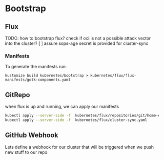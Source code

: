 # Bootstrap

## Flux

TODO: how to bootstrap flux? check if oci is not a possible attack vector into the cluster?
[ ] assure sops-age secret is provided for cluster-sync

### Manifests

To generate the manifests run:

```console
kustomize build kubernetes/bootstrap > kubernetes/flux/flux-manifests/gotk-components.yaml
```

## GitRepo

when flux is up and running, we can apply our manifests

```sh
kubectl apply --server-side -f  kubernetes/flux/repositories/git/home-ops.yaml
kubectl apply --server-side -f  kubernetes/flux/cluster-sync.yaml
```

## GitHub Webhook

Lets define a webhook for our cluster that will be triggered when we push new stuff to our repo

```sh

```
